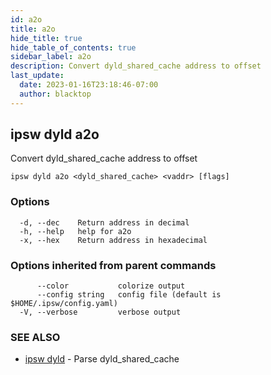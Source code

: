 ```yaml
---
id: a2o
title: a2o
hide_title: true
hide_table_of_contents: true
sidebar_label: a2o
description: Convert dyld_shared_cache address to offset
last_update:
  date: 2023-01-16T23:18:46-07:00
  author: blacktop
---
```

## ipsw dyld a2o

Convert dyld_shared_cache address to offset

```
ipsw dyld a2o <dyld_shared_cache> <vaddr> [flags]
```

### Options

```
  -d, --dec    Return address in decimal
  -h, --help   help for a2o
  -x, --hex    Return address in hexadecimal
```

### Options inherited from parent commands

```
      --color           colorize output
      --config string   config file (default is $HOME/.ipsw/config.yaml)
  -V, --verbose         verbose output
```

### SEE ALSO

* [ipsw dyld](/docs/cli/ipsw/dyld)	 - Parse dyld_shared_cache

